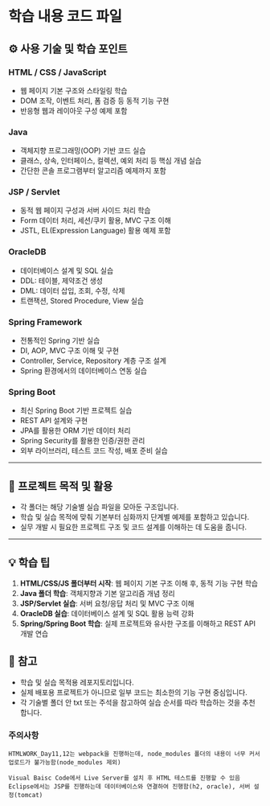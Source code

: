 # 학습 내용 코드 파일

## ⚙️ 사용 기술 및 학습 포인트

### HTML / CSS / JavaScript
- 웹 페이지 기본 구조와 스타일링 학습
- DOM 조작, 이벤트 처리, 폼 검증 등 동적 기능 구현
- 반응형 웹과 레이아웃 구성 예제 포함

### Java
- 객체지향 프로그래밍(OOP) 기반 코드 실습
- 클래스, 상속, 인터페이스, 컬렉션, 예외 처리 등 핵심 개념 실습
- 간단한 콘솔 프로그램부터 알고리즘 예제까지 포함

### JSP / Servlet
- 동적 웹 페이지 구성과 서버 사이드 처리 학습
- Form 데이터 처리, 세션/쿠키 활용, MVC 구조 이해
- JSTL, EL(Expression Language) 활용 예제 포함

### OracleDB
- 데이터베이스 설계 및 SQL 실습
- DDL: 테이블, 제약조건 생성
- DML: 데이터 삽입, 조회, 수정, 삭제
- 트랜잭션, Stored Procedure, View 실습

### Spring Framework
- 전통적인 Spring 기반 실습
- DI, AOP, MVC 구조 이해 및 구현
- Controller, Service, Repository 계층 구조 설계
- Spring 환경에서의 데이터베이스 연동 실습

### Spring Boot
- 최신 Spring Boot 기반 프로젝트 실습
- REST API 설계와 구현
- JPA를 활용한 ORM 기반 데이터 처리
- Spring Security를 활용한 인증/권한 관리
- 외부 라이브러리, 테스트 코드 작성, 배포 준비 실습

---

## 📝 프로젝트 목적 및 활용

- 각 폴더는 해당 기술별 실습 파일을 모아둔 구조입니다.  
- 학습 및 실습 목적에 맞춰 기본부터 심화까지 단계별 예제를 포함하고 있습니다.  
- 실무 개발 시 필요한 프로젝트 구조 및 코드 설계를 이해하는 데 도움을 줍니다.  

---

## 💡 학습 팁

1. **HTML/CSS/JS 폴더부터 시작**: 웹 페이지 기본 구조 이해 후, 동적 기능 구현 학습  
2. **Java 폴더 학습**: 객체지향과 기본 알고리즘 개념 정리  
3. **JSP/Servlet 실습**: 서버 요청/응답 처리 및 MVC 구조 이해  
4. **OracleDB 실습**: 데이터베이스 설계 및 SQL 활용 능력 강화  
5. **Spring/Spring Boot 학습**: 실제 프로젝트와 유사한 구조를 이해하고 REST API 개발 연습

## 📌 참고

- 학습 및 실습 목적용 레포지토리입니다.  
- 실제 배포용 프로젝트가 아니므로 일부 코드는 최소한의 기능 구현 중심입니다.  
- 각 기술별 폴더 안 txt 또는 주석을 참고하여 실습 순서를 따라 학습하는 것을 추천합니다.

### 주의사항
```
HTMLWORK_Day11,12는 webpack을 진행하는데, node_modules 폴더의 내용이 너무 커서 업로드가 불가능함(node_modules 제외)

Visual Baisc Code에서 Live Server를 설치 후 HTML 테스트를 진행할 수 있음
Eclipse에서는 JSP를 진행하는데 데이터베이스와 연결하여 진행함(h2, oracle), 서버 설정(tomcat)
```
